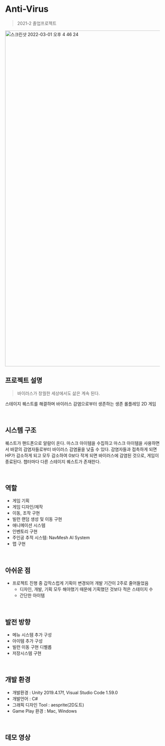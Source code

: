 # Anti-Virus

> 2021-2 졸업프로젝트

<img width="1092" alt="스크린샷 2022-03-01 오후 4 46 24" src="https://user-images.githubusercontent.com/63290629/156126756-1d92fb98-b30e-4f45-9757-936d20b02b34.png">


<br>

## 프로젝트 설명

> 바이러스가 창궐한 세상에서도 삶은 계속 된다.


 스테이지 퀘스트를 해결하며 바이러스 감염으로부터 생존하는 생존 롤플레잉 2D 게임

<br>

## 시스템 구조

퀘스트가 핸드폰으로 알람이 온다. 마스크 아이템을 수집하고 마스크 아이템을 사용하면서 바깥의 감염자들로부터 바이러스 감염율을 낮출 수 있다. 감염자들과 접촉하게 되면 HP가 감소하게 되고 모두 감소하여 0보다 작게 되면 바이러스에 감염된 것으로, 게임이 종료된다. 챕터마다 다른 스테이지 퀘스트가 존재한다.

<Br>

## 역할

- 게임 기획
- 게임 디자인/제작
- 이동, 조작 구현
- 빌런 랜덤 생성 및 이동 구현
- 애니메이션 시스템
- 인벤토리 구현
- 주인공 추적 시스템: NavMesh AI System
- 맵 구현


<Br>


## 아쉬운 점

- 프로젝트 진행 중 갑작스럽게 기획이 변경되어 개발 기간이 2주로 줄어들었음
    - 디자인, 개발, 기획 모두 해야했기 때문에 기획했던 것보다 적은 스테이지 수
    - 간단한 아이템


<Br>


## 발전 방향

- 메뉴 시스템 추가 구성
- 아이템 추가 구성
- 빌런 이동 구현 디벨롭
- 저장시스템 구현


<Br>



## 개발 환경

- 개발환경 : Unity 2019.4.17f, Visual Studio Code 1.59.0
- 개발언어 : C#
- 그래픽 디자인 Tool : aesprite(2D도트)
- Game Play 환경 : Mac, Windows

<br>

## 데모 영상

<br>

